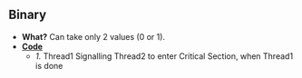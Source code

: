 ## Binary
- **What?** Can take only 2 values (0 or 1).
- **[Code](Code)**
  - _1._ Thread1 Signalling Thread2 to enter Critical Section, when Thread1 is done 
